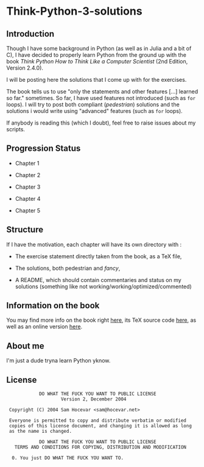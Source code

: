 # Think-Python-3-solutions

## Introduction

Though I have some background in Python (as well as in Julia and a bit of C), I have decided to properly learn Python from the ground up with the book *Think Python How to Think Like a Computer Scientist* (2nd Edition, Version 2.4.0).

I will be posting here the solutions that I come up with for the exercises.

The book tells us to use "only the statements and other features [...] learned so far." sometimes. So far, I have used features not introduced (such as `for` loops). I will try to post both compliant (*pedestrian*) solutions and the solutions i would write using "advanced" features (such as `for` loops).

If anybody is reading this (which I doubt), feel free to raise issues about my scripts.


## Progression Status

- Chapter 1

- Chapter 2

- Chapter 3

- Chapter 4

- Chapter 5


## Structure

If I have the motivation, each chapter will have its own directory with :

- The exercise statement directly taken from the book, as a TeX file, 

- The solutions, both pedestrian and *fancy*,

- A README, which should contain commentaries and status on my solutions (something like not working/working/optimized/commented)


## Information on the book 

You may find more info on the book right [here](https://greenteapress.com/wp/think-python-2e/),
its TeX source code [here](https://github.com/AllenDowney/ThinkPython2),
as well as an online version [here](http://www.openbookproject.net/thinkcs/python/english2e/index.html).

## About me 

I'm just a dude tryna learn Python yknow.


## License 

```
            DO WHAT THE FUCK YOU WANT TO PUBLIC LICENSE
                    Version 2, December 2004

 Copyright (C) 2004 Sam Hocevar <sam@hocevar.net>

 Everyone is permitted to copy and distribute verbatim or modified
 copies of this license document, and changing it is allowed as long
 as the name is changed.

            DO WHAT THE FUCK YOU WANT TO PUBLIC LICENSE
   TERMS AND CONDITIONS FOR COPYING, DISTRIBUTION AND MODIFICATION

  0. You just DO WHAT THE FUCK YOU WANT TO. 
  ``` 
